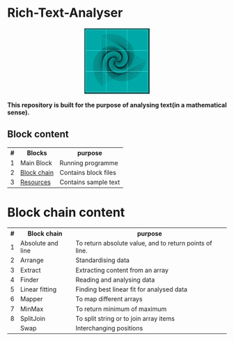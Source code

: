 # Rich-Text-Analyser
<p align="center">
<img src="https://github.com/amispam/Rich-Text-Analyser/raw/main/IMG/IMG_20201121_154800.jpg" alt="avatar" height="150" width="150">
</p>
<strong>This repository is built for the purpose of analysing text(in a mathematical sense).</strong>
<h2>Block content</h2>
<table><th>#</th><th>Blocks</th><th>purpose</th>
<tr>
<td>1</td><td>Main Block</td><td>Running programme</td>
</tr>
<tr>
 <td>2</td><td><a href="https://github.com/amispam/Rich-Text-Analyser/tree/main/BlockChain">Block chain</a></td><td>Contains block files</td>
  </tr>
<tr>
<td>3</td><td><a href="https://github.com/amispam/Rich-Text-Analyser/tree/main/Resources">Resources</a></td><td>Contains sample text</td></tr>
</table>
<h1>Block chain content</h1>
<table>
<th>#</th><th>Block chain</th><th>purpose</th>
<tr><td>1</td><td>Absolute and line</td><td>To return absolute value, and to return points of line.</td></tr>
<tr><td>2</td><td>Arrange</td><td>Standardising data</td></tr>
<tr><td>3</td><td>Extract</td><td>Extracting content from an array</td></tr>
<tr><td>4</td><td>Finder</td><td>Reading and analysing data</td></tr>
<tr><td>5</td><td>Linear fitting</td><td>Finding best linear fit for analysed data</td></tr>
<tr><td>6</td><td>Mapper</td><td>To map different arrays</td></tr>
<tr><td>7</td><td>MinMax</td><td>To return minimum of maximum</td></tr>
<tr><td>8</td><td>SplitJoin</td><td>To split string or to join array items</td></tr>
<tr><td></td><td>Swap</td><td>Interchanging positions</td></tr>
</table>
